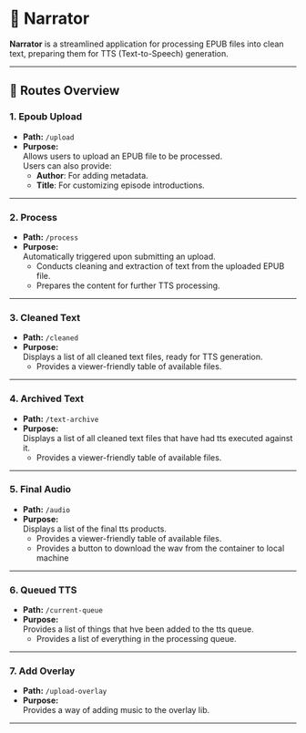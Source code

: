 # 📖 **Narrator**

**Narrator** is a streamlined application for processing EPUB files into clean text, preparing them for TTS (Text-to-Speech) generation.

---

## 🚀 **Routes Overview**

### 1. **Epoub Upload**
- **Path:** `/upload`  
- **Purpose:**  
  Allows users to upload an EPUB file to be processed.  
  Users can also provide:
  - **Author**: For adding metadata.  
  - **Title**: For customizing episode introductions.  

---

### 2. **Process**
- **Path:** `/process`  
- **Purpose:**  
  Automatically triggered upon submitting an upload.  
  - Conducts cleaning and extraction of text from the uploaded EPUB file.  
  - Prepares the content for further TTS processing.

---

### 3. **Cleaned Text**
- **Path:** `/cleaned`  
- **Purpose:**  
  Displays a list of all cleaned text files, ready for TTS generation.  
  - Provides a viewer-friendly table of available files.  

---

### 4. **Archived Text**
- **Path:** `/text-archive`  
- **Purpose:**  
  Displays a list of all cleaned text files that have had tts executed against it.  
  - Provides a viewer-friendly table of available files.  

---

### 5. **Final Audio**
- **Path:** `/audio`  
- **Purpose:**  
  Displays a list of the final tts products.  
  - Provides a viewer-friendly table of available files. 
  - Provides a button to download the wav from the container to local machine 

---

### 6. **Queued TTS**
- **Path:** `/current-queue`
- **Purpose:**  
  Provides a list of things that hve been added to the tts queue.  
  - Provides a list of everything in the processing queue. 

---

### 7. **Add Overlay**
- **Path:** `/upload-overlay`
- **Purpose:**  
  Provides a way of adding music to the overlay lib. 

---

